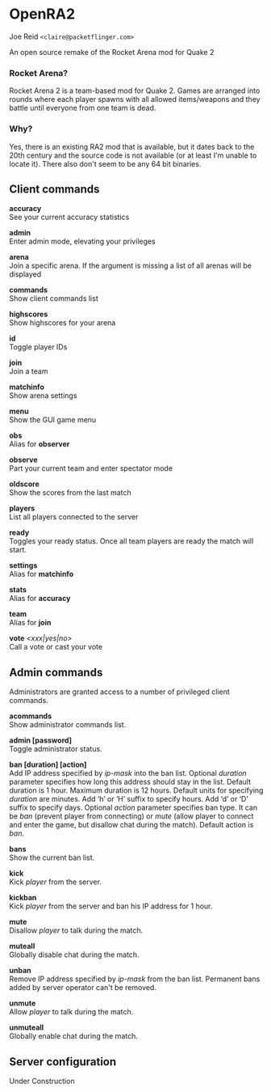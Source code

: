 # OpenRA2
Joe Reid `<claire@packetflinger.com>`

An open source remake of the Rocket Arena mod for Quake 2

### Rocket Arena?
Rocket Arena 2 is a team-based mod for Quake 2. Games are arranged into rounds 
where each player spawns with all allowed items/weapons and they battle until 
everyone from one team is dead.

### Why?
Yes, there is an existing RA2 mod that is available, but it dates back to the 
20th century and the source code is not available (or at least I'm unable to
locate it). There also don't seem to be any 64 bit binaries. 
 
Client commands
---------------

**accuracy**  
    See your current accuracy statistics
	
**admin**  
    Enter admin mode, elevating your privileges
	
**arena** *<arena number>*  
    Join a specific arena. If the argument is missing a list of all arenas will be displayed
	
**commands**  
    Show client commands list
	
**highscores**  
    Show highscores for your arena
	
**id**  
    Toggle player IDs
	
**join** *<teamname>*  
    Join a team
	
**matchinfo**  
    Show arena settings
	
**menu**  
    Show the GUI game menu

**obs**  
    Alias for **observer**
	
**observe**  
    Part your current team and enter spectator mode
	
**oldscore**  
    Show the scores from the last match

**players**  
    List all players connected to the server	

**ready**  
    Toggles your ready status. Once all team players are ready the match will start.
	
**settings**  
    Alias for **matchinfo**

**stats**  
    Alias for **accuracy**

**team**  
	Alias for **join**
	
**vote** *<xxx|yes|no>*  
    Call a vote or cast your vote

	
	
Admin commands
--------------

Administrators are granted access to a number of privileged client
commands.

**acommands**  
    Show administrator commands list.
	
**admin [password]**  
    Toggle administrator status.

**ban <ip-mask> [duration] [action]**  
    Add IP address specified by _ip-mask_ into the ban list.  Optional
    _duration_ parameter specifies how long this address should stay in the
    list. Default duration is 1 hour.  Maximum duration is 12 hours. Default
    units for specifying _duration_ are minutes. Add ‘h’ or ‘H’ suffix to
    specify hours. Add ‘d’ or ‘D’ suffix to specify days. Optional _action_
    parameter specifies ban type. It can be _ban_ (prevent player from
    connecting) or _mute_ (allow player to connect and enter the game, but
    disallow chat during the match). Default action is _ban_.
	
**bans**  
    Show the current ban list.

**kick <player>**  
    Kick _player_ from the server.

**kickban**  
    Kick _player_ from the server and ban his IP address for 1 hour.
	
**mute <player>**  
    Disallow _player_ to talk during the match.

**muteall**  
    Globally disable chat during the match.

**unban <ip-mask>**  
    Remove IP address specified by _ip-mask_ from the ban list. Permanent bans
    added by server operator can't be removed.
	
**unmute <player>**  
    Allow _player_ to talk during the match.
	
**unmuteall**  
    Globally enable chat during the match.


	
Server configuration
--------------------

Under Construction
<!---
g_idle_time::
    Time, in seconds, after which inactive players are automatically put into
    spectator mode. Default value is 0 (don't remove inactive players).

g_maps_random::
    Specifies whether map list is traversed in random on sequental order.
    Default value is 2.
       - 0 - sequental order
       - 1 - random order
       - 2 - random order, never allows the same map to be picked twice in a row

g_defaults_file::
    If this variable is not empty and there are some settings modified by
    voting, server will execute the specified config file after 5 minutes pass
    without any active players. Config file should reset all votable variables
    to their default values. Default value is empty.


g_bugs::
    Specifies whether some known Quake 2 gameplay bugs are enabled or not.
    Default value is 0.
       - 0 - all bugs are fixed
       - 1 - ‘serious’ bugs are fixed
       - 2 - original Quake 2 behaviour

g_teleporter_nofreeze::
    Enables ‘no freeze’ (aka ‘Q3’) teleporter behaviour. Default value is 0
    (disabled).

g_vote_mask::
    Specifies what proposals are available for voting. This variable is a
    bitmask.  Default value is 0.
       - 1 - change time limit
       - 2 - change frag limit
       - 4 - change item bans
       - 8 - kick a player
       - 16 - mute a player
       - 32 - change current map
       - 64 - toggle weapon stay
       - 128 - toggle respawn protection (between 0 and 1.5 sec)
       - 256 - change teleporter mode

g_vote_time::
    Time, in seconds, after which undecided vote times out. Default value is
    60.

g_vote_threshold::
    Vote passes or fails when percentage of players who voted either ‘yes’ or
    ‘no’ becomes greater than this value. DefaultS value is 50.

g_vote_limit::
    Maximum number of votes each player can initiate. Default value is 3.  0
    disables this limit.

g_vote_flags::
    Specifies misc voting parameters. This variable is a bitmask. Default value
    is 11.
        - 1 - each player's decision is globally announced as they vote
        - 2 - current vote status is visible in the left corner of the screen
        - 4 - spectators are also allowed to vote
        - 8 - players are allowed to change their votes

g_intermission_time::
    Time, in seconds, for the final scoreboard and high scores to be visible
    before automatically changing to the next map. Default value is 10.

g_admin_password::
    If not empty, clients can execute ‘admin <password>’ command to become
    server admins. Right now this gives them a decider voice in votes, ability
    to see IP addresses in the output of ‘playerlist’ command and grants access
    to a number of privileged commands (listed in ‘acommands’ command output).
    Default value is empty (admin feature disabled).

g_mute_chat::
    Allows one to globally disallow chat during the match (chat is still
    allowed during the intermission). Default value is 0.
       - 0 - chat is enabled for everyone
       - 1 - player chat is disabled, spectators are forced to use ‘say_team’
       - 2 - chat is disabled for everyone

flood_msgs::
    Number of the last chat message considered by flood protection algorithm.
    Default value is 4. Specify 0 to disable chat flood protection.

flood_persecond::
    Minimum time, in seconds, that has to pass since the last chat message
    before flood protection is triggered. Default value is 4.

flood_waitdelay::
    Time, in seconds, for player chat to be disabled once flood protection is
    triggered. Default value is 10.

flood_waves::
    Number of the last wave command considered by flood protection algorithm.
    Default value is 4. Specify 0 to disable wave flood protection.

flood_perwave::
    Minimum time, in seconds, that has to pass since the last wave command
    before flood protection is triggered. Default value is 30.

flood_wavedelay::
    Time, in seconds, for wave commands to be disabled once flood protection is
    triggered. Default value is 60.

flood_infos::
    Number of the last name or skin change considered by flood protection
    algorithm.  Default value is 4. Specify 0 to disable userinfo flood
    protection.

flood_perinfo::
    Minimum time, in seconds, that has to pass since the last name or skin
    change before flood protection is triggered. Default value is 30.

flood_infodelay::
    Time, in seconds, for name or skin changes to be disabled once flood
protection is triggered. Default value is 60.
-->
